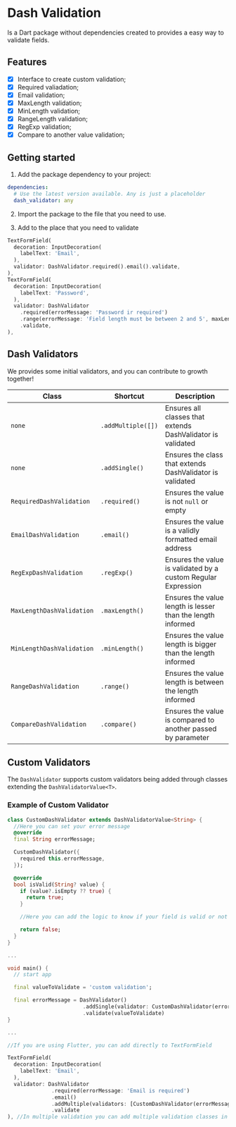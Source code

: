 <!-- 
This README describes the package. If you publish this package to pub.dev,
this README's contents appear on the landing page for your package.

For information about how to write a good package README, see the guide for
[writing package pages](https://dart.dev/guides/libraries/writing-package-pages). 

For general information about developing packages, see the Dart guide for
[creating packages](https://dart.dev/guides/libraries/create-library-packages)
and the Flutter guide for
[developing packages and plugins](https://flutter.dev/developing-packages). 
-->
# Dash Validation
Is a Dart package without dependencies created to provides a easy way to validate fields.

## Features

- [x] Interface to create custom validation;
- [x] Required valiadation;
- [x] Email validation;
- [x] MaxLength validation;
- [x] MinLength validation;
- [x] RangeLength validation;
- [x] RegExp validation;
- [x] Compare to another value validation;

## Getting started

1. Add the package dependency to your project:
```yaml
dependencies:
  # Use the latest version available. Any is just a placeholder
  dash_validator: any
```

2. Import the package to the file that you need to use.

3. Add to the place that you need to validate
```dart
TextFormField(
  decoration: InputDecoration(
    labelText: 'Email',
  ),
  validator: DashValidator.required().email().validate,
),
TextFormField(
  decoration: InputDecoration(
    labelText: 'Password',
  ),
  validator: DashValidator
    .required(errorMessage: 'Password ir required')
    .range(errorMessage: 'Field length must be between 2 and 5', maxLength: 5, minLength: 2)
    .validate,
),
```

## Dash Validators

We provides some initial validators, and you can contribute to growth together!


Class                          |       Shortcut         |                         Description                          |
-------------------------------|------------------------|--------------------------------------------------------------|
`none`                         |   `.addMultiple([])`   | Ensures all classes that extends DashValidator is validated  |
`none`                         |   `.addSingle()`       | Ensures the class that extends DashValidator is validated    |
`RequiredDashValidation`       |   `.required()`        | Ensures the value is not `null` or empty                     |
`EmailDashValidation`          |   `.email()`           | Ensures the value is a validly formatted email address       |
`RegExpDashValidation`         |   `.regExp()`          | Ensures the value is validated by a custom Regular Expression|
`MaxLengthDashValidation`      |   `.maxLength()`       | Ensures the value length is lesser than the length informed  |
`MinLengthDashValidation`      |   `.minLength()`       | Ensures the value length is bigger than the length informed  |
`RangeDashValidation`          |   `.range()`           | Ensures the value length is between the length informed      |
`CompareDashValidation`        |   `.compare()`         | Ensures the value is compared to another passed by parameter |

## Custom Validators

The `DashValidator` supports custom validators being added through classes extending the `DashValidatorValue<T>`.

### Example of Custom Validator

```dart
class CustomDashValidator extends DashValidatorValue<String> {
  //Here you can set your error message
  @override
  final String errorMessage;

  CustomDashValidator({
    required this.errorMessage,
  });

  @override
  bool isValid(String? value) {
    if (value?.isEmpty ?? true) {
      return true;
    }

    //Here you can add the logic to know if your field is valid or not

    return false;
  }
}

...

void main() {
  // start app

  final valueToValidate = 'custom validation';

  final errorMessage = DashValidator()
                        .addSingle(validator: CustomDashValidator(errorMessage: 'My custom error message'))
                        .validate(valueToValidate)
} 

...

//If you are using Flutter, you can add directly to TextFormField

TextFormField(
  decoration: InputDecoration(
    labelText: 'Email',
  ),
  validator: DashValidator
              .required(errorMessage: 'Email is required')
              .email()
              .addMultiple(validators: [CustomDashValidator(errorMessage: 'My custom error message')])
              .validate
), //In multiple validation you can add multiple validation classes in the array of validators
```

